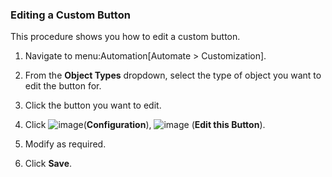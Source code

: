 ### Editing a Custom Button

This procedure shows you how to edit a custom button.

1.  Navigate to menu:Automation\[Automate \> Customization\].

2.  From the **Object Types** dropdown, select the type of object you
    want to edit the button for.

3.  Click the button you want to edit.

4.  Click ![image](../images/1847.png)(**Configuration**),
    ![image](../images/1851.png) (**Edit this Button**).

5.  Modify as required.

6.  Click **Save**.
